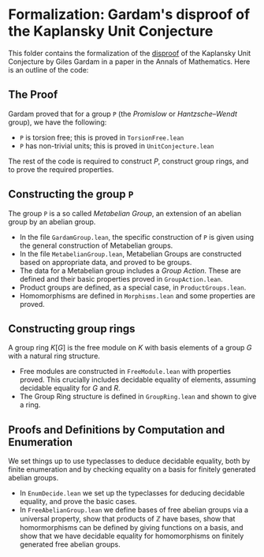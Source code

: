 # Formalization: Gardam's disproof of the Kaplansky Unit Conjecture

This folder contains the formalization of the [disproof](https://arxiv.org/abs/2102.11818) of the Kaplansky Unit Conjecture by Giles Gardam in a paper in the Annals of Mathematics.
Here is an outline of the code:

## The Proof

Gardam proved that for a group `P` (the *Promislow* or *Hantzsche–Wendt* group), we have the following:

* `P` is torsion free; this is proved in `TorsionFree.lean`
* `P` has non-trivial units; this is proved in `UnitConjecture.lean`

The rest of the code is required to construct $P$, construct group rings, and to prove the required properties.

## Constructing the group `P`

The group `P` is a so called _Metabelian Group_, an extension of an abelian group by an abelian group. 

* In the file `GardamGroup.lean`, the specific construction of `P` is given using the general construction of Metabelian groups.
* In the file `MetabelianGroup.lean`, Metabelian Groups are constructed based on appropriate data, and proved to be groups.
* The data for a Metabelian group includes a _Group Action_. These are defined and their basic properties proved in `GroupAction.lean`.
* Product groups are defined, as a special case, in `ProductGroups.lean`.
* Homomorphisms are defined in `Morphisms.lean` and some properties are proved.

## Constructing group rings

A group ring $K[G]$ is the free module on $K$ with basis elements of a group $G$ with a natural ring structure.

* Free modules are constructed in `FreeModule.lean` with properties proved. This crucially includes decidable equality of elements, assuming decidable equality for $G$ and $R$.
* The Group Ring structure is defined in `GroupRing.lean` and shown to give a ring.

## Proofs and Definitions by Computation and Enumeration

We set things up to use typeclasses to deduce decidable equality, both by finite enumeration and by checking equality on a basis for finitely generated abelian groups.

* In `EnumDecide.lean` we set up the typeclasses for deducing decidable equality, and prove the basic cases.
* In `FreeAbelianGroup.lean` we define bases of free abelian groups via a universal property, show that products of $\mathbb{Z}$ have bases, show that homormorphisms can be defined by giving functions on a basis, and show that we have decidable equality for homomorphisms on finitely generated free abelian groups.





